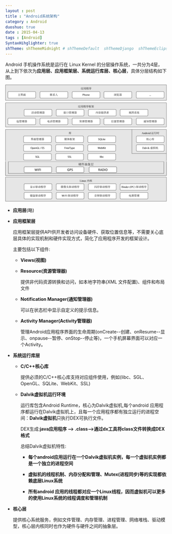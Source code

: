 ```yaml
---
layout : post
title : "Android系统架构"
category : Android
duoshuo: true
date : 2015-04-13
tags : [Android]
SyntaxHihglighter: true
shTheme: shThemeMidnight # shThemeDefault  shThemeDjango  shThemeEclipse  shThemeEmacs  shThemeFadeToGrey  shThemeMidnight  shThemeRDark
---
```


Android 手机操作系统是运行在 Linux Kernel 的分层操作系统，一共分为4层，从上到下依次为**应用层、应用框架层、系统运行库层、核心层**，具体分层结构如下图。

![android_system_frame](/res/img/blog/2015/04/13/android_system_frame.png) 

<!-- more -->

* **应用层**(略)

* **应用框架层**

	应用框架层提供API供开发者访问设备硬件、获取位置信息等，不需要关心底层具体的实现机制和硬件实现方式，简化了应用程序开发的框架设计。
	
	主要包括以下组件:
	
	+ **Views(视图)**
	
	+ **Resource(资源管理器)**
		
		提供非代码资源转换和访问，如本地字符串(XML 文件配置)、组件和布局文件
	
	+ **Notification Manager(通知管理器)**
	
		可以在状态栏中显示自定义的提示信息。
	
	+ **Activity Manager(Activity管理器)**
	
		管理Android应用程序界面的生命周期(onCreate--创建、onResume--显示、onpause--暂停、onStop--停止等)，一个手机屏幕界面可以对应一个Activity。
	
* **系统运行库层**
	
	+ **C/C++核心库**
	
		提供必须的C/C++核心库支持对应组件使用，例如(libc、SGL、OpenGL、SQLite、WebKit、SSL)
		
	+ **Dalvik虚拟机运行环境**
	
		运行库包含Android Runtime，核心为Dalvik虚拟机,每个android 应用程序都运行在Dalvik虚拟机上，且每一个应用程序都有独立运行的进程空间：**Dalvik虚拟机**只执行DEX可执行文件。
		
		DEX生成:**java应用程序 --> .class-->通过dx工具将class文件转换成DEX格式**
		
		总结Dalvik虚拟机特性:
		
		- **每个android应用运行在一个Dalvik虚拟机实例，每一个虚拟机实例都是一个独立的进程空间**
		
		- **虚拟机的线程机制、内存分配和管理、Mutex(进程同步)等的实现都依赖底层Linux系统**
		
		- **所有android 应用的线程都对应一个Linux线程，因而虚拟机可以更多的使用Linux系统的线程调度和管理机制**

* **核心层**

	提供核心系统服务，例如文件管理、内存管理、进程管理、网络堆栈、驱动模型，核心层内核同时也作为硬件与硬件之间的抽象层。
